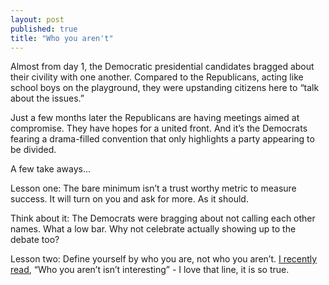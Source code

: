 ```yaml
---
layout: post
published: true
title: "Who you aren't"
---
```

Almost from day 1, the Democratic presidential candidates bragged about their civility with one another. Compared to the Republicans, acting like school boys on the playground, they were upstanding citizens here to “talk about the issues.”  

Just a few months later the Republicans are having meetings aimed at compromise. They have hopes for a united front. And it’s the Democrats fearing a drama-filled convention that only highlights a party appearing to be divided.

A few take aways… 

Lesson one: The bare minimum isn’t a trust worthy metric to measure success. It will turn on you and ask for more. As it should. 

Think about it: The Democrats were bragging about not calling each other names. What a low bar. Why not celebrate actually showing up to the debate too?

Lesson two: Define yourself by who you are, not who you aren’t. [I recently read](http://www.amazon.com/How-Be-Here-Creating-Living/dp/0062356291?ie=UTF8&ref_=cm_sw_su_dp&tag=authorweb-20), “Who you aren’t isn’t interesting” - I love that line, it is so true. 